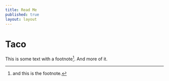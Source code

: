 ```yaml
---
title: Read Me
published: true
layout: layout
---
```


# Taco

This is some text with a footnote[^example].  And more of it.

[^example]: and this is the footnote.
